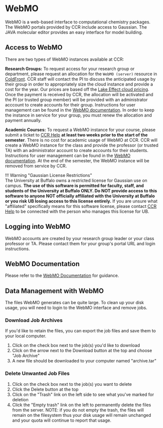 # WebMO

WebMO is a web-based interface to computational chemistry packages.  The WebMO portals provided by CCR include access to Gaussian.  The JAVA molecular editor provides an easy interface for model building.  

## Access to WebMO

There are two types of WebMO instances available at CCR:  

**Research Groups:**  To request access for your research group or department, please request an allocation for the `WebMO (server)` resource in [ColdFront](https://coldfront.ccr.buffalo.edu).  CCR staff will contact the PI to discuss the anticipated usage by their group in order to appropriately size the cloud instance and provide a cost for the year.  Our prices are based off the [Lake Effect cloud pricing](../cloud/lake-effect.md).  Once the payment is received by CCR, the allocation will be activated and the PI (or trusted group member) will be provided with an administrator acccount to create accounts for their group.  Instructions for user management can be found in the [WebMO documentation](https://www.webmo.net/link/help/UserManager.html).  In order to keep the instance in service for your group, you must renew the allocation and payment annually.  

**Academic Courses:**  To request a WebMO instance for your course, please submit a ticket to [CCR Help](../help.md) **at least two weeks prior to the start of the semester**.  There is no cost for academic usage of WebMO at CCR.  CCR will create a WebMO instance for the class and provide the professor (or trusted TA) with an administrator account to create accounts for their students.  Instructions for user management can be found in the [WebMO documentation](https://www.webmo.net/link/help/UserManager.html).  At the end of the semester, the WebMO instance will be removed from service by CCR.    

!!! Warning "Gaussian License Restrictions"   
    The University at Buffalo owns a restricted license for Gaussian use on campus.  **The use of this software is permitted for faculty, staff, and students of the University at Buffalo ONLY.  Do NOT provide access to this software to anyone NOT officially affiliated with the University at Buffalo or you risk UB losing access to this license entirely.**  If you are unsure what "affiliated" specifically means for this software license, please contact [CCR Help](../help.md) to be connected with the person who manages this license for UB.

## Logging into WebMO  

WebMO accounts are created by your research group leader or your class professor or TA.  Please contact them for your group's portal URL and login instructions.  

## WebMO Documentation  

Please refer to the [WebMO Documentation](http://www.webmo.net/download/WebMO_Users_Guide.pdf) for guidance.  

## Data Management with WebMO  

The files WebMO generates can be quite large. To clean up your disk usage, you will need to login to the WebMO interface and remove jobs.  

### Download Job Archives  

If you'd like to retain the files, you can export the job files and save them to your local computer.  

<ol>
<li>Click on the check box next to the job(s) you'd like to download  
<li>Click on the arrow next to the Download button at the top and choose "Job Archive"  
<li>A new file should be downloaded to your computer named "archive<jobnumber>.tar"  
</ol>

### Delete Unwanted Job Files  

<ol>
<li>Click on the check box next to the job(s) you want to delete
<li>Click the Delete button at the top
<li>Click on the "Trash" link on the left side to see what you've marked for deletion
<li>Click the "Empty trash" link on the left to permanently delete the files from the server.  NOTE: if you do not empty the trash, the files will remain on the filesystem thus your disk usage will remain unchanged and your quota will continue to report that usage.
</ol>
